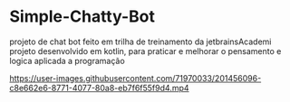 # Simple-Chatty-Bot
 
projeto de chat bot feito em trilha de treinamento da jetbrainsAcademi
projeto desenvolvido em kotlin, para praticar e melhorar o pensamento e logica aplicada a programação

https://user-images.githubusercontent.com/71970033/201456096-c8e662e6-8771-4077-80a8-eb7f6f55f9d4.mp4

